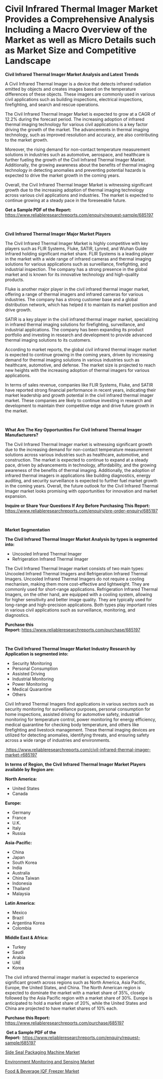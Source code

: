 <p><h1>Civil Infrared Thermal Imager Market Provides a Comprehensive Analysis Including a Macro Overview of the Market as well as Micro Details such as Market Size and Competitive Landscape</h1></p><p><strong>Civil Infrared Thermal Imager Market Analysis and Latest Trends</strong></p>
<p><p>A Civil Infrared Thermal Imager is a device that detects infrared radiation emitted by objects and creates images based on the temperature differences of these objects. These imagers are commonly used in various civil applications such as building inspections, electrical inspections, firefighting, and search and rescue operations.</p><p>The Civil Infrared Thermal Imager Market is expected to grow at a CAGR of 12.2% during the forecast period. The increasing adoption of infrared thermal imaging technology for various civil applications is a key factor driving the growth of the market. The advancements in thermal imaging technology, such as improved resolution and accuracy, are also contributing to the market growth.</p><p>Moreover, the rising demand for non-contact temperature measurement solutions in industries such as automotive, aerospace, and healthcare is further fueling the growth of the Civil Infrared Thermal Imager Market. Additionally, the growing awareness about the benefits of thermal imaging technology in detecting anomalies and preventing potential hazards is expected to drive the market growth in the coming years.</p><p>Overall, the Civil Infrared Thermal Imager Market is witnessing significant growth due to the increasing adoption of thermal imaging technology across various civil applications and industries. The market is expected to continue growing at a steady pace in the foreseeable future.</p></p>
<p><strong>Get a Sample PDF of the Report:&nbsp;</strong> <a href="https://www.reliableresearchreports.com/enquiry/request-sample/685197">https://www.reliableresearchreports.com/enquiry/request-sample/685197</a></p>
<p>&nbsp;</p>
<p><strong>Civil Infrared Thermal Imager Major Market Players</strong></p>
<p><p>The Civil Infrared Thermal Imager Market is highly competitive with key players such as FLIR Systems, Fluke, SATIR, Lynred, and Wuhan Guide Infrared holding significant market share. FLIR Systems is a leading player in the market with a wide range of infrared cameras and thermal imaging solutions for various applications such as surveillance, firefighting, and industrial inspection. The company has a strong presence in the global market and is known for its innovative technology and high-quality products.</p><p>Fluke is another major player in the civil infrared thermal imager market, offering a range of thermal imagers and infrared cameras for various industries. The company has a strong customer base and a global distribution network, which has helped it to maintain its market position and drive growth.</p><p>SATIR is a key player in the civil infrared thermal imager market, specializing in infrared thermal imaging solutions for firefighting, surveillance, and industrial applications. The company has been expanding its product portfolio and investing in research and development to provide advanced thermal imaging solutions to its customers.</p><p>According to market reports, the global civil infrared thermal imager market is expected to continue growing in the coming years, driven by increasing demand for thermal imaging solutions in various industries such as healthcare, automotive, and defense. The market size is projected to reach new heights with the increasing adoption of thermal imagers for various applications.</p><p>In terms of sales revenue, companies like FLIR Systems, Fluke, and SATIR have reported strong financial performance in recent years, indicating their market leadership and growth potential in the civil infrared thermal imager market. These companies are likely to continue investing in research and development to maintain their competitive edge and drive future growth in the market.</p></p>
<p>&nbsp;</p>
<p><strong>What Are The Key Opportunities For Civil Infrared Thermal Imager Manufacturers?</strong></p>
<p><p>The Civil Infrared Thermal Imager market is witnessing significant growth due to the increasing demand for non-contact temperature measurement solutions across various industries such as healthcare, automotive, and construction. The market is expected to continue to expand at a steady pace, driven by advancements in technology, affordability, and the growing awareness of the benefits of thermal imaging. Additionally, the adoption of infrared thermal imagers in applications like building diagnostics, energy auditing, and security surveillance is expected to further fuel market growth in the coming years. Overall, the future outlook for the Civil Infrared Thermal Imager market looks promising with opportunities for innovation and market expansion.</p></p>
<p><strong>Inquire or Share Your Questions If Any Before Purchasing This Report:</strong> <a href="https://www.reliableresearchreports.com/enquiry/pre-order-enquiry/685197">https://www.reliableresearchreports.com/enquiry/pre-order-enquiry/685197</a></p>
<p>&nbsp;</p>
<p><strong>Market Segmentation</strong></p>
<p><strong>The Civil Infrared Thermal Imager Market Analysis by types is segmented into:</strong></p>
<p><ul><li>Uncooled Infrared Thermal Imager</li><li>Refrigeration Infrared Thermal Imager</li></ul></p>
<p><p>The Civil Infrared Thermal Imager market consists of two main types: Uncooled Infrared Thermal Imagers and Refrigeration Infrared Thermal Imagers. Uncooled Infrared Thermal Imagers do not require a cooling mechanism, making them more cost-effective and lightweight. They are commonly used for short-range applications. Refrigeration Infrared Thermal Imagers, on the other hand, are equipped with a cooling system, allowing for higher sensitivity and better image quality. They are typically used for long-range and high-precision applications. Both types play important roles in various civil applications such as surveillance, monitoring, and diagnostics.</p></p>
<p><strong>Purchase this Report:&nbsp;</strong><a href="https://www.reliableresearchreports.com/purchase/685197">https://www.reliableresearchreports.com/purchase/685197</a></p>
<p>&nbsp;</p>
<p><strong>The Civil Infrared Thermal Imager Market Industry Research by Application is segmented into:</strong></p>
<p><ul><li>Security Monitoring</li><li>Personal Consumption</li><li>Assisted Driving</li><li>Industrial Monitoring</li><li>Power Monitoring</li><li>Medical Quarantine</li><li>Others</li></ul></p>
<p><p>Civil Infrared Thermal Imagers find applications in various sectors such as security monitoring for surveillance purposes, personal consumption for home inspections, assisted driving for automotive safety, industrial monitoring for temperature control, power monitoring for energy efficiency, medical quarantine for checking body temperature, and others like firefighting and livestock management. These thermal imaging devices are utilized for detecting anomalies, identifying threats, and ensuring safety across a wide range of industries and environments.</p></p>
<p><a href="https://www.reliableresearchreports.com/civil-infrared-thermal-imager-market-r685197">&nbsp;https://www.reliableresearchreports.com/civil-infrared-thermal-imager-market-r685197</a></p>
<p><strong>In terms of Region, the Civil Infrared Thermal Imager Market Players available by Region are:</strong></p>
<p>
    <p> <strong> North America: </strong>
        <ul>
            <li>United States</li>
            <li>Canada</li>
        </ul>
        </p> 
    <p> <strong> Europe: </strong>
        <ul>
            <li>Germany</li>
            <li>France</li>
            <li>U.K.</li>
            <li>Italy</li>
            <li>Russia</li>
        </ul>
        </p> 
    <p> <strong> Asia-Pacific: </strong>
        <ul>
            <li>China</li>
            <li>Japan</li>
            <li>South Korea</li>
            <li>India</li>
            <li>Australia</li>
            <li>China Taiwan</li>
            <li>Indonesia</li>
            <li>Thailand</li>
            <li>Malaysia</li>
        </ul>
        </p> 
    <p> <strong> Latin America: </strong>
        <ul>
            <li>Mexico</li>
            <li>Brazil</li>
            <li>Argentina Korea</li>
            <li>Colombia</li>
        </ul>
        </p> 
    <p> <strong> Middle East & Africa: </strong>
        <ul>
            <li>Turkey</li>
            <li>Saudi</li>
            <li>Arabia</li>
            <li>UAE</li>
            <li>Korea</li>
        </ul>
    </p>
    </p>
<p><p>The civil infrared thermal imager market is expected to experience significant growth across regions such as North America, Asia Pacific, Europe, the United States, and China. The North American region is expected to dominate the market with a market share of 35%, closely followed by the Asia Pacific region with a market share of 30%. Europe is anticipated to hold a market share of 20%, while the United States and China are projected to have market shares of 10% each.</p></p>
<p><strong>Purchase this Report: </strong><a href="https://www.reliableresearchreports.com/purchase/685197">https://www.reliableresearchreports.com/purchase/685197</a></p>
<p>&nbsp;<strong>Get a Sample PDF of the Report:&nbsp;&nbsp;</strong><a href="https://www.reliableresearchreports.com/enquiry/request-sample/685197">https://www.reliableresearchreports.com/enquiry/request-sample/685197</a></p>
<p><strong></strong></p>
<p><p><a href="https://github.com/JameTravis/Market-Research-Report-List-5/blob/main/side-seal-packaging-machine-market.md">Side Seal Packaging Machine Market</a></p><p><a href="https://www.linkedin.com/pulse/environment-monitoring-sensingnbspmarket-focuses-market-tueac">Environment Monitoring and Sensing Market</a></p><p><a href="https://www.linkedin.com/pulse/food-amp-beverage-iqf-freezer-market-key-successful-business-mpxuf">Food & Beverage IQF Freezer Market</a></p></p>